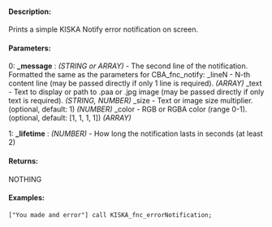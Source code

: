 #### Description:
Prints a simple KISKA Notify error notification on screen.

#### Parameters:
0: **_message** : *(STRING or ARRAY)* - The second line of the notification.
    Formatted the same as the parameters for CBA_fnc_notify:
        _lineN - N-th content line (may be passed directly if only 1 line is required). *(ARRAY)*
            _text  - Text to display or path to .paa or .jpg image (may be passed directly if only text is required). *(STRING, NUMBER)*
            _size  - Text or image size multiplier. (optional, default: 1) *(NUMBER)*
            _color - RGB or RGBA color (range 0-1). (optional, default: [1, 1, 1, 1]) *(ARRAY)*

1: **_lifetime** : *(NUMBER)* - How long the notification lasts in seconds (at least 2)

#### Returns:
NOTHING

#### Examples:
```sqf
["You made and error"] call KISKA_fnc_errorNotification;
```

